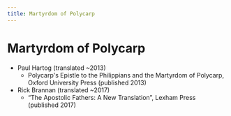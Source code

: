 ```yaml
---
title: Martyrdom of Polycarp
---
```


# Martyrdom of Polycarp

* Paul Hartog (translated ~2013)
  * Polycarp's Epistle to the Philippians and the Martyrdom of Polycarp, Oxford University Press (published 2013)
* Rick Brannan (translated ~2017)
  * “The Apostolic Fathers: A New Translation”, Lexham Press (published 2017)
